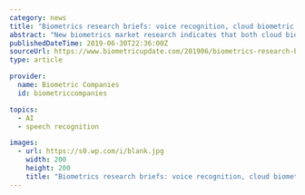 ```yaml
---
category: news
title: "Biometrics research briefs: voice recognition, cloud biometric services, intelligent and risk-based authentication"
abstract: "New biometrics market research indicates that both cloud biometric services and voice biometric technologies will be worth $2.7 billion in 2024, as both fields grow rapidly, along with risk-based and intelligent authentication methods. The global market ..."
publishedDateTime: 2019-06-30T22:36:00Z
sourceUrl: https://www.biometricupdate.com/201906/biometrics-research-briefs-voice-recognition-cloud-biometric-services-intelligent-and-risk-based-authentication
type: article

provider:
  name: Biometric Companies
  id: biometriccompanies

topics:
  - AI
  - speech recognition

images:
  - url: https://s0.wp.com/i/blank.jpg
    width: 200
    height: 200
    title: "Biometrics research briefs: voice recognition, cloud biometric services, intelligent and risk-based authentication"
---
```

